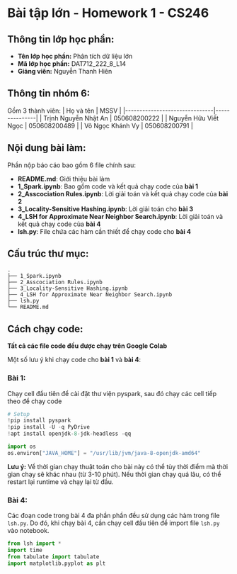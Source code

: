 # **Bài tập lớn - Homework 1 - CS246**

## **Thông tin lớp học phần:**

* **Tên lớp học phần:** Phân tích dữ liệu lớn
* **Mã lớp học phần:** DAT712_222_8_L14
* **Giảng viên:** Nguyễn Thanh Hiên

## **Thông tin nhóm 6:**
Gồm 3 thành viên:
| Họ và tên                     | MSSV          |
|-------------------------------|---------------|
| Trịnh Nguyễn Nhật An          | 050608200222  |
| Nguyễn Hữu Viết Ngọc          | 050608200489  |
| Võ Ngọc Khánh Vy              | 050608200791  |

## **Nội dung bài làm:**
Phần nộp báo cáo bao gồm 6 file chính sau:
* **README.md**: Giới thiệu bài làm
* **1_Spark.ipynb**: Bao gồm code và kết quả chạy code của **bài 1**
* **2_Asscociation Rules.ipynb**: Lời giải toán và kết quả chạy code của **bài 2**
* **3_Locality-Sensitive Hashing.ipynb**: Lời giải toán cho **bài 3**
* **4_LSH for Approximate Near Neighbor Search.ipynb**: Lời giải toán và kết quả chạy code của **bài 4**
* **lsh.py**: File chứa các hàm cần thiết để chạy code cho **bài 4**

## **Cấu trúc thư mục:**
```text
.
├── 1_Spark.ipynb
├── 2_Asscociation Rules.ipynb
├── 3_Locality-Sensitive Hashing.ipynb
├── 4_LSH for Approximate Near Neighbor Search.ipynb
├── lsh.py
└── README.md
```

## **Cách chạy code:**
**Tất cả các file code đều được chạy trên Google Colab**

Một số lưu ý khi chạy code cho **bài 1** và **bài 4**:

### **Bài 1:**
Chạy cell đầu tiên để cài đặt thư viện pyspark, sau đó chạy các cell tiếp theo để chạy code
```python
# Setup
!pip install pyspark
!pip install -U -q PyDrive
!apt install openjdk-8-jdk-headless -qq

import os
os.environ["JAVA_HOME"] = "/usr/lib/jvm/java-8-openjdk-amd64"
```
**Lưu ý:** Về thời gian chạy thuật toán cho bài này có thể tùy thời điểm mà thời gian chạy sẽ khác nhau (từ 3-10 phút). Nếu thời gian chạy quá lâu, có thể restart lại runtime và chạy lại từ đầu.

### **Bài 4:**
Các đoạn code trong bài 4 đa phần phần đều sử dụng các hàm trong file `lsh.py`. Do đó, khi chạy bài 4, cần chạy cell đầu tiên để import file `lsh.py` vào notebook.
```python
from lsh import *
import time
from tabulate import tabulate
import matplotlib.pyplot as plt
```






